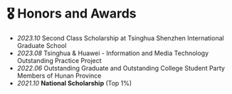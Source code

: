 # 🎖 Honors and Awards
<!-- - *2020.12* [Baidu Scholarship](https://baike.baidu.com/item/%E7%99%BE%E5%BA%A6%E5%A5%96%E5%AD%A6%E9%87%91/9929412) (10 students in the world each year) -->
- *2023.10* Second Class Scholarship at Tsinghua Shenzhen International Graduate School
- *2023.08* Tsinghua & Huawei - Information and Media Technology Outstanding Practice Project
- *2022.06* Outstanding Graduate and Outstanding College Student Party Members of Hunan Province
- *2021.10* **National Scholarship** (Top 1%)
